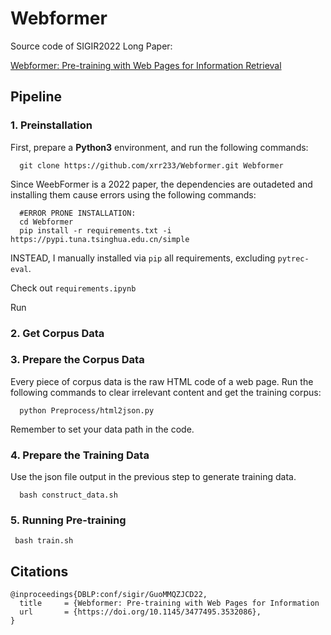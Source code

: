 # Webformer
Source code of SIGIR2022 Long Paper:

[Webformer: Pre-training with Web Pages for Information Retrieval](https://dl.acm.org/doi/abs/10.1145/3477495.3532086)

## Pipeline

### 1. Preinstallation
First, prepare a **Python3** environment, and run the following commands:
```
  git clone https://github.com/xrr233/Webformer.git Webformer
```

Since WeebFormer is a 2022 paper, the dependencies are outadeted and installing them cause errors using the following commands:

```
  #ERROR PRONE INSTALLATION:
  cd Webformer
  pip install -r requirements.txt -i https://pypi.tuna.tsinghua.edu.cn/simple
```

INSTEAD, I manually installed via `pip` all requirements, excluding `pytrec-eval`.

Check out `requirements.ipynb`

Run 

### 2. Get Corpus Data



### 3. Prepare the Corpus Data
Every piece of corpus data is the raw HTML code of a web page.
Run the following commands to clear irrelevant content and get the training corpus:
```
  python Preprocess/html2json.py 
```
Remember to set your data path in the code.

### 4. Prepare the Training Data
Use the json file output in the previous step to generate training data.
```
  bash construct_data.sh
```

### 5. Running Pre-training

```
 bash train.sh
```

## Citations

```
@inproceedings{DBLP:conf/sigir/GuoMMQZJCD22,
  title     = {Webformer: Pre-training with Web Pages for Information 
  url       = {https://doi.org/10.1145/3477495.3532086},
}
```
